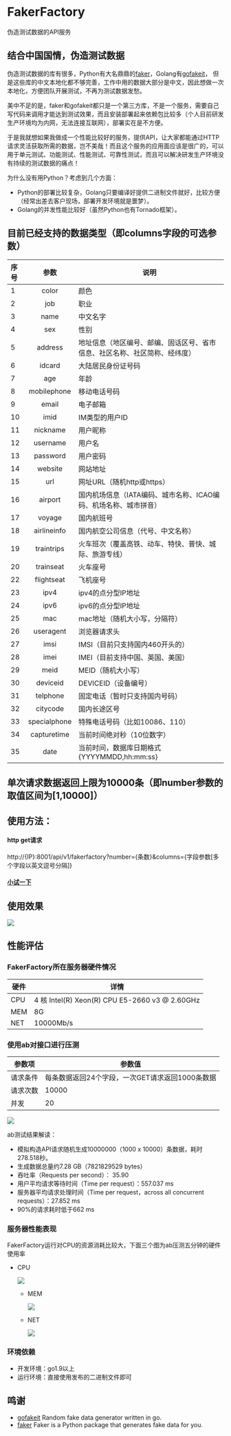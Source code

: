# FakerFactory
伪造测试数据的API服务

## 结合中国国情，伪造测试数据

伪造测试数据的库有很多，Python有大名鼎鼎的[faker](https://github.com/joke2k/faker)，Golang有[gofakeit](https://github.com/brianvoe/gofakeit)，
但是这些库的中文本地化都不够完善，工作中用的数据大部分是中文，因此想做一次本地化，方便团队开展测试，不再为测试数据发愁。

美中不足的是，faker和gofakeit都只是一个第三方库，不是一个服务，需要自己写代码来调用才能达到测试效果，而且安装部署起来依赖包比较多（个人目前研发生产环境均为内网，无法连接互联网），部署实在是不方便。

于是我就想如果我做成一个性能比较好的服务，提供API，让大家都能通过HTTP请求灵活获取所需的数据，岂不美哉！而且这个服务的应用面应该是很广的，可以用于单元测试、功能测试、性能测试、可靠性测试，而且可以解决研发生产环境没有持续的测试数据的痛点！

为什么没有用Python？考虑到几个方面：
* Python的部署比较复杂，Golang只要编译好提供二进制文件就好，比较方便（经常出差去客户现场，部署开发环境就是噩梦）。
* Golang的并发性能比较好（虽然Python也有Tornado框架）。


## 目前已经支持的数据类型（即columns字段的可选参数）

| 序号   |      参数      | 说明                                    |
| :--- | :----------: | ------------------------------------- |
| 1    |    color     | 颜色                                    |
| 2    |     job      | 职业                                    |
| 3    |     name     | 中文名字                                  |
| 4    |     sex      | 性别                                    |
| 5    |   address    | 地址信息（地区编号、邮编、固话区号、省市信息、社区名称、社区简称、经纬度） |
| 6    |    idcard    | 大陆居民身份证号码                             |
| 7    |     age      | 年龄                                    |
| 8    | mobilephone  | 移动电话号码                                |
| 9    |    email     | 电子邮箱                                  |
| 10   |     imid     | IM类型的用户ID                             |
| 11   |   nickname   | 用户昵称                                  |
| 12   |   username   | 用户名                                   |
| 13   |   password   | 用户密码                                  |
| 14   |   website    | 网站地址                                  |
| 15   |     url      | 网址URL（随机http或https）                   |
| 16   |   airport    | 国内机场信息（IATA编码、城市名称、ICAO编码、机场名称、城市拼音）  |
| 17   |    voyage    | 国内航班号                                 |
| 18   | airlineinfo  | 国内航空公司信息（代号、中文名称）                     |
| 19   |  traintrips  | 火车班次（覆盖高铁、动车、特快、普快、城际、旅游专线）           |
| 20   |  trainseat   | 火车座号                                  |
| 22   |  flightseat  | 飞机座号                                  |
| 23   |     ipv4     | ipv4的点分型IP地址                          |
| 24   |     ipv6     | ipv6的点分型IP地址                          |
| 25   |     mac      | mac地址（随机大小写，分隔符）                      |
| 26   |  useragent   | 浏览器请求头                                |
| 27   |     imsi     | IMSI（目前只支持国内460开头的）                   |
| 28   |     imei     | IMEI（目前支持中国、英国、美国）                    |
| 29   |     meid     | MEID（随机大小写）                           |
| 30   |   deviceid   | DEVICEID（设备编号）                        |
| 31   |   telphone   | 固定电话（暂时只支持国内号码）                       |
| 32   |   citycode   | 国内长途区号                                |
| 33   | specialphone | 特殊电话号码（比如10086、110）                   |
| 34   | capturetime  | 当前时间绝对秒（10位数字）                        |
| 35   |     date     | 当前时间，数据库日期格式{YYYYMMDD,hh:mm:ss}       |

## 单次请求数据返回上限为10000条（即number参数的取值区间为[1,10000]）

## 使用方法：

#### http get请求
http://{IP}:8001/api/v1/fakerfactory?number={条数}&columns={字段参数[多个字段以英文逗号分隔]}

#### [小试一下](http://172.16.5.43:8001/api/v1/fakerfactory?number=1&columns=color,job,name,sex,address,idcard,age,mobilephone,email,imid,nickname,username,password,website,url,airport,voyage,airlineinfo,traintrips,trainseat,flightseat,ipv4,ipv6,useragent,mac,imsi,imei,meid,deviceid,telphone,citycode,specialphone,capturetime,date)

## 使用效果

![](media/snipaste_20180523_093453.png)


## 性能评估

### FakerFactory所在服务器硬件情况

| 硬件   | 详情                                       |
| ---- | ---------------------------------------- |
| CPU  | 4 核 Intel(R) Xeon(R) CPU E5-2660 v3 @ 2.60GHz |
| MEM  | 8G                                       |
| NET  | 10000Mb/s                                |

### 使用ab对接口进行压测

| 参数项  | 参数值                          |
| ---- | ---------------------------- |
| 请求条件 | 每条数据返回24个字段，一次GET请求返回1000条数据 |
| 请求次数 | 10000                        |
| 并发   | 20                           |

  ![](media/fakerfactory-24column-20level.png)

  ab测试结果解读：

  - 模拟构造API请求随机生成10000000（1000 x 10000）条数据，耗时278.518秒。
  - 生成数据总量约7.28 GB（7821829529 bytes）
  - 吞吐率（Requests per second）： 35.90 
  - 用户平均请求等待时间（Time per request）：557.037 ms
  - 服务器平均请求处理时间（Time per request，across all concurrent requests）：27.852 ms
  - 90%的请求耗时低于662 ms

### 服务器性能表现

  FakerFactory运行对CPU的资源消耗比较大，下面三个图为ab压测五分钟的硬件使用率

  - CPU

    ![](media/CPU使用率.png)

    - MEM

      ![](media/内存使用率.png)

    - NET

      ![](media/网络情况.png)

### 环境依赖
- 开发环境：go1.9以上
- 运行环境：直接使用发布的二进制文件即可

## 鸣谢
- [gofakeit](https://github.com/brianvoe/gofakeit) Random fake data generator written in go.
- [faker](https://github.com/joke2k/faker) Faker is a Python package that generates fake data for you.
